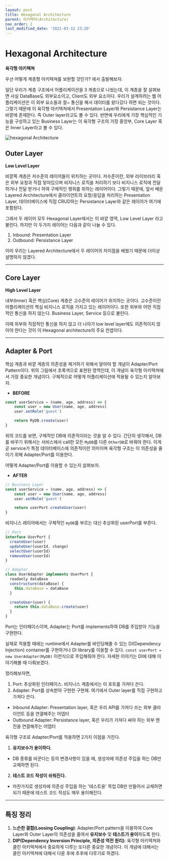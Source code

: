```yaml
---
layout: post
title: Hexagonal Architecture
parent: 아키텍쳐(Architecture)
nav_order: 2
last_modified_date: '2021-03-12 23:20'
---
```


# Hexagonal Architecture
**육각형 아키텍쳐**

우선 어떻게 계층형 아키텍쳐를 보완할 것인가? 에서 출발해보자. 

일단 우리가 계층 구조에서 어플리케이션을 3 계층으로 나눴는데, 이 계층을 잘 살펴보면 사실 DataBase도 외부요소이고, Client도 외부 요소이다. 우리가 설계하려는 웹 어플리케이션은 이 외부 요소들과 잘~ 통신을 해서 데이터를 왔다갔다 하면 되는 것이다. 그렇기 때문에 이 육각형 아키텍쳐에서 Presentation Layer와 Persistance Layer는 바깥에 존재한다. 즉 Outer layer라고도 볼 수 있다. 반면에 우리에게 가장 핵심적인 기능을 구성하고 있는 Business Layer는 이 육각형 구조의 가장 중앙부, Core Layer 혹은 Inner Layer라고 볼 수 있다.

![hexagonal Architecture](../../../assets/images/architecture_hexa.png)

## Outer Layer
**Low Level Layer**

바깥쪽 계층은 저수준의 레이어들이 위치하는 곳이다. 저수준이란, 외부 라이브러리 혹은 외부 요청과 직접 닿아있으며 비지니스 로직을 처리하기 보다 비지니스 로직에 전달하거나 전달 받거나 하여 구체적인 행위를 취하는 레이어이다. 그렇기 때문에, 앞서 배운 Layered Architecture에서 클라이언트의 요청/응답을 처리하는 Presentation Layer, 데이터베이스에 직접 CRUD하는 Persistance Layer와 같은 레이어가 여기에 포함된다.

그래서 두 레이어 모두 Hexagonal Layer에서는 이 바깥 영역, Low Level Layer 라고 불린다. 하지만 이 두가지 레이어는 다음과 같이 나눌 수 있다.

1. Inbound: Presentation Layer
2. Outbound: Persistance Layer

이미 우리는 Layered Architecture에서 두 레이어의 차이점을 배웠기 때문에 더이상 설명하지 않겠다.

* * *

## Core Layer
**High Level Layer**

내부(Inner) 혹은 핵심(Core) 계층은 고수준의 레이어가 위치하는 곳이다. 고수준이란 어플리케이션의 핵심 비지니스 로직을 가지고 있는 레이어이다. 또한 외부와 어떤 직접적인 통신을 하지 않는다. Business Layer, Service 등으로 불린다.

이때 외부와 직접적인 통신을 하지 않고 더 나아가 low level layer에도 의존적이지 않아야 한다는 것이 이 Hexagonal architecture의 주요 컨셉이다.


* * *

## Adapter & Port

핵심 계층과 바깥 계층의 의존성을 제거하기 위해서 알아야 할 개념이 Adapter/Port Pattern이다. 위의 그림에서 초록색으로 표현된 영역인데, 이 개념이 육각형 아키텍쳐에서 가장 중요한 개념이다. 구체적으로 어떻게 어플리케이션에 적용될 수 있는지 알아보자.
* **BEFORE**

```javascript
const userService = (name, age, address) => {
    const user = new User(name, age, address)
    user.setRole('guest')

    return MyDB.create(user)
}
```
위의 코드를 보면, 구체적인 DB에 의존적이라는 것을 알 수 있다. 간단히 생각해서, DB를 바꾸기 위해서는 서비스에서 call한 모든 `MyDB`를 다른 `OtherDB`로 바꿔야 한다. 이게 곧 service가 특정 데이터베이스에 의존적이란 의미이며 육각형 구조는 이 의존성을 줄이기 위해 Adapter/Port를 이용한다.

어떻게 Adapter/Port를 이용할 수 있는지 살펴보자.

* **AFTER**

```javascript
// Business Layer
const userService = (name, age, address) => {
    const user = new User(name, age, address)
    user.setRole('guest')

    return userPort.createUser(user)
}
```
비지니스 레이어에서는 구체적인 `myDB`를 부르는 대신 추상화된 userPort를 부른다.

```javascript
// Port
interface UserPort {
  createUser(user)
  updateUser(userId, change)
  selectUser(userId)
  removeUser(userId)
}

// Adapter
class UserAdapter implements UserPort {
  readonly dataBase
  constructure(dataBase) {
    this.dataBase = dataBase
  }

  createUser(user) {
    return this.dataBase.create(user)
  }
}
```
Port는 인터페이스이며, Adapter는 Port를 implements하여 DB를 주입받아 기능을 구현한다.

실제로 적용할 때에는 runtime에서 Adapter를 바인딩해줄 수 있는 DI(Dependency Injection) container를 구현하거나 DI library를 이용할 수 있다.
`const userPort = new UserAdapter(MyDB)` 이런식으로 주입해줘야 한다. 자세한 이야기는 DI에 대해 이야기해볼 때 다뤄보겠다.


정리해보자면,
1. Port: 추상화된 인터페이스. 비지니스 계층에서는 이 포트를 가져다 쓴다.
2. Adapter: Port를 상속받아 구현한 구현체. 여기에서 Outer layer를 직접 구현하고 가져다 쓴다.
  * Inbound Adapter: Presentation layer, 혹은 우리 API를 가져다 쓰는 외부 클라이언트 등을 연결해주는 어뎁터
  * Outbound Adapter: Persistance layer, 혹은 우리가 가져다 쎠야 하는 외부 엔진을 연결해주는 어뎁터

육각형 구조로 Adapter/Port를 적용하면 2가지 이점을 가진다.
1. **유지보수가 용이하다.**
  * DB 종류를 바꾼다는 등의 변경사항이 있을 때, 생성자에 의존성 주입을 하는 DB만 교체하면 된다.
2. **테스트 코드 작성이 쉬워진다.**
  * 마찬가지로 생성자에 의존성 주입을 하는 '테스트용' 목업 DB만 만들어서 교체하면 되기 때문에 테스트 코드 작성도 매우 용이해진다.


* * *

## 특징 정리
1. **느슨한 결합(Loosing Coupling)**: Adapter/Port pattern을 이용하여 Core Layer와 Outer Layer의 의존성을 줄여서 **유지보수** 및 **테스트가 용이**하도록 한다.
2. **DIP(Dependency Inversion Principle, 의존성 역전 원리)**: 육각형 아키텍쳐와 클린 아키텍쳐에서 중요하게 다루는 또다른 중요한 개념이다. 이 개념에 대해서는 클린 아키텍쳐에 대해서 다룬 후에 추후에 다루기로 하겠다.
